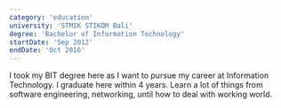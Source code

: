 ```yaml
---
category: 'education'
university: 'STMIK STIKOM Bali'
degree: 'Bachelor of Information Technology'
startDate: 'Sep 2012'
endDate: 'Oct 2016'
---
```


I took my BIT degree here as I want to pursue my career at Information Technology. I graduate here within 4 years. Learn a lot of things from software engineering, networking, until how to deal with working world.
